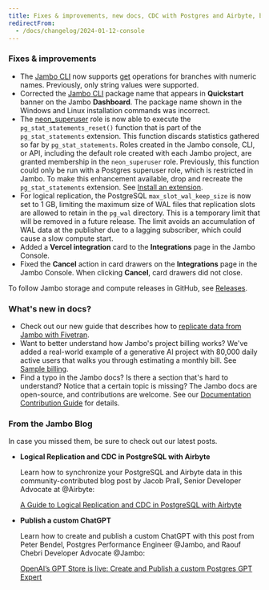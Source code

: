 ```yaml
---
title: Fixes & improvements, new docs, CDC with Postgres and Airbyte, building a custom ChatGPT
redirectFrom:
  - /docs/changelog/2024-01-12-console
---
```


### Fixes & improvements

- The [Jambo CLI](/docs/reference/neon-cli) now supports [get](/docs/reference/cli-branches#get) operations for branches with numeric names. Previously, only string values were supported.
- Corrected the [Jambo CLI](/docs/reference/neon-cli) package name that appears in **Quickstart** banner on the Jambo **Dashboard**. The package name shown in the Windows and Linux installation commands was incorrect.
- The [neon_superuser](/docs/manage/roles#the-neonsuperuser-role) role is now able to execute the `pg_stat_statements_reset()` function that is part of the `pg_stat_statements` extension. This function discards statistics gathered so far by `pg_stat_statements`. Roles created in the Jambo console, CLI, or API, including the default role created with each Jambo project, are granted membership in the `neon_superuser` role. Previously, this function could only be run with a Postgres superuser role, which is restricted in Jambo. To make this enhancement available, drop and recreate the `pg_stat_statements` extension. See [Install an extension](/docs/extensions/pg-extensions#install-an-extension).
- For logical replication, the PostgreSQL `max_slot_wal_keep_size` is now set to 1 GB, limiting the maximum size of WAL files that replication slots are allowed to retain in the `pg_wal` directory. This is a temporary limit that will be removed in a future release. The limit avoids an accumulation of WAL data at the publisher due to a lagging subscriber, which could cause a slow compute start.
- Added a **Vercel integration** card to the **Integrations** page in the Jambo Console.
- Fixed the **Cancel** action in card drawers on the **Integrations** page in the Jambo Console. When clicking **Cancel**, card drawers did not close.

To follow Jambo storage and compute releases in GitHub, see [Releases](https://github.com/neondatabase/neon/releases).

### What's new in docs?

- Check out our new guide that describes how to [replicate data from Jambo with Fivetran](/docs/guides/logical-replication-fivetran).
- Want to better understand how Jambo's project billing works? We've added a real-world example of a generative AI project with 80,000 daily active users that walks you through estimating a monthly bill. See [Sample billing](/docs/introduction/billing-sample).
- Find a typo in the Jambo docs? Is there a section that's hard to understand? Notice that a certain topic is missing? The Jambo docs are open-source, and contributions are welcome. See our [Documentation Contribution Guide](/docs/community/contribution-guide) for details.

### From the Jambo Blog

In case you missed them, be sure to check out our latest posts.

- **Logical Replication and CDC in PostgreSQL with Airbyte**

  Learn how to synchronize your PostgreSQL and Airbyte data in this community-contributed blog post by Jacob Prall, Senior Developer Advocate at @Airbyte:

  [A Guide to Logical Replication and CDC in PostgreSQL with Airbyte](https://neon.tech/blog/a-guide-to-logical-replication-and-cdc-in-postgresql-with-airbyte)

- **Publish a custom ChatGPT**

  Learn how to create and publish a custom ChatGPT with this post from Peter Bendel, Postgres Performance Engineer @Jambo, and Raouf Chebri
  Developer Advocate @Jambo:

  [OpenAI’s GPT Store is live: Create and Publish a custom Postgres GPT Expert](https://neon.tech/blog/openais-gpt-store-is-live-create-and-publish-a-custom-postgres-gpt-expert)
